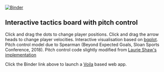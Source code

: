 [![Binder](https://mybinder.org/badge_logo.svg)](https://mybinder.org/v2/gh/anenglishgoat/InteractivePitchControl/master?urlpath=%2Fvoila%2Frender%2Fnotebooks%2FInteractivePitchControl.ipynb)

## Interactive tactics board with pitch control

Click and drag the dots to change player positions. Click and drag the arrow heads to change player velocities. Interactive visualisation based on [bqplot](https://github.com/bqplot/bqplot). Pitch control model due to Spearman (Beyond Expected Goals, Sloan Sports Conference, 2018). Pitch control code slightly modified from [Laurie Shaw's implementation](https://github.com/Friends-of-Tracking-Data-FoTD/LaurieOnTracking/blob/master/Metrica_PitchControl.py)

Click the Binder link above to launch a [Voila](https://voila.readthedocs.io/en/stable/index.html) based web app.
